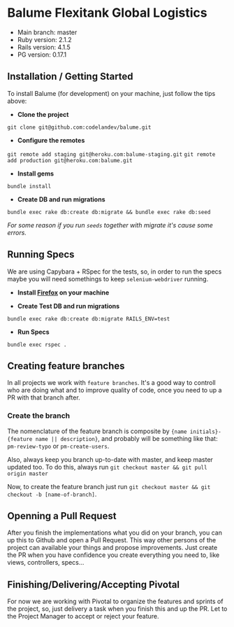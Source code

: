 # Balume Flexitank Global Logistics

* Main branch: master
* Ruby version: 2.1.2
* Rails version: 4.1.5
* PG version: 0.17.1

## Installation / Getting Started

To install Balume (for development) on your machine, just follow the tips above:

* **Clone the project**

```git clone git@github.com:codelandev/balume.git```

* **Configure the remotes**

```git remote add staging git@heroku.com:balume-staging.git```
```git remote add production git@heroku.com:balume.git```

* **Install gems**

 ```bundle install```

* **Create DB and run migrations**

```bundle exec rake db:create db:migrate && bundle exec rake db:seed```

*For some reason if you run `seeds` together with migrate it's cause some errors.*

## Running Specs

We are using Capybara + RSpec for the tests, so, in order to run the specs maybe you will need somethings to keep `selenium-webdriver` running.

* **Install [Firefox](https://download.mozilla.org/?product=firefox-32.0-SSL&os=osx&lang=pt-BR) on your machine**

* **Create Test DB and run migrations**

```bundle exec rake db:create db:migrate RAILS_ENV=test```

* **Run Specs**

```bundle exec rspec .```

## Creating feature branches

In all projects we work with `feature branches`. It's a good way to controll who are doing what and to improve quality of code, once you need to up a PR with that branch after.

### Create the branch

The nomenclature of the feature branch is composite by `{name initials}-{feature name || description}`, and probably will be something like that: `pm-review-typo` or `pm-create-users`.

Also, always keep you branch up-to-date with master, and keep master updated too. To do this, always run `git checkout master && git pull origin master`

Now, to create the feature branch just run `git checkout master && git checkout -b
[name-of-branch]`.

## Openning a Pull Request

After you finish the implementations what you did on your branch, you can up this to Github and open a Pull Request. This way other persons of the project can available your things and propose improvements. Just create the PR when you have confidence you create everything you need to, like views, controllers, specs... 

## Finishing/Delivering/Accepting Pivotal

For now we are working with Pivotal to organize the features and sprints of the project, so, just delivery a task when you finish this and up the PR. Let to the Project Manager to accept or reject your feature.
